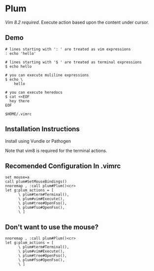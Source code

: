 # Plum
*Vim 8.2 required*. Execute action based upon the content under cursor.

## Demo

    # lines starting with ': ' are treated as vim expressions
    : echo 'hello'

    # lines starting with '$ ' are treated as terminal expressions
    $ echo hello

    # you can execute muliline expressions
    $ echo \
        hello

    # you can execute heredocs
    $ cat <<EOF
      hey there
    EOF

    $HOME/.vimrc

## Installation Instructions
Install using Vundle or Pathogen

Note that vim8 is required for the terminal actions.

## Recomended Configuration In .vimrc
```viml
set mouse=a
call plum#SetMouseBindings()
nnoremap , :call plum#Plum()<cr>
let g:plum_actions = [
      \ plum#term#Terminal(),
      \ plum#vim#Execute(),
      \ plum#tree#OpenFso(),
      \ plum#fso#OpenFso(),
      \ ]
```

## Don't want to use the mouse?
```viml
nnoremap , :call plum#Plum()<cr>
let g:plum_actions = [
      \ plum#term#Terminal(),
      \ plum#vim#Execute(),
      \ plum#tree#OpenFso(),
      \ plum#fso#OpenFso(),
      \ ]
```
